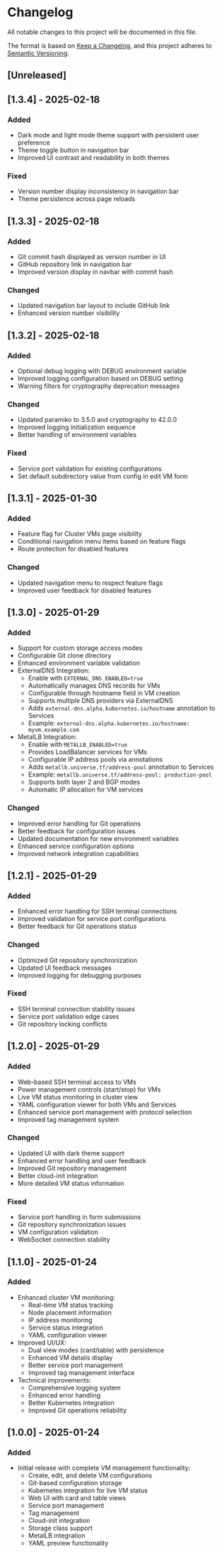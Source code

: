 # Changelog

All notable changes to this project will be documented in this file.

The format is based on [Keep a Changelog](https://keepachangelog.com/en/1.0.0/),
and this project adheres to [Semantic Versioning](https://semver.org/spec/v2.0.0.html).

## [Unreleased]

## [1.3.4] - 2025-02-18
### Added
- Dark mode and light mode theme support with persistent user preference
- Theme toggle button in navigation bar
- Improved UI contrast and readability in both themes

### Fixed
- Version number display inconsistency in navigation bar
- Theme persistence across page reloads

## [1.3.3] - 2025-02-18
### Added
- Git commit hash displayed as version number in UI
- GitHub repository link in navigation bar
- Improved version display in navbar with commit hash

### Changed
- Updated navigation bar layout to include GitHub link
- Enhanced version number visibility

## [1.3.2] - 2025-02-18
### Added
- Optional debug logging with DEBUG environment variable
- Improved logging configuration based on DEBUG setting
- Warning filters for cryptography deprecation messages

### Changed
- Updated paramiko to 3.5.0 and cryptography to 42.0.0
- Improved logging initialization sequence
- Better handling of environment variables

### Fixed
- Service port validation for existing configurations
- Set default subdirectory value from config in edit VM form

## [1.3.1] - 2025-01-30

### Added
- Feature flag for Cluster VMs page visibility
- Conditional navigation menu items based on feature flags
- Route protection for disabled features

### Changed
- Updated navigation menu to respect feature flags
- Improved user feedback for disabled features

## [1.3.0] - 2025-01-29

### Added
- Support for custom storage access modes
- Configurable Git clone directory
- Enhanced environment variable validation
- ExternalDNS Integration:
  - Enable with `EXTERNAL_DNS_ENABLED=true`
  - Automatically manages DNS records for VMs
  - Configurable through hostname field in VM creation
  - Supports multiple DNS providers via ExternalDNS
  - Adds `external-dns.alpha.kubernetes.io/hostname` annotation to Services
  - Example: `external-dns.alpha.kubernetes.io/hostname: myvm.example.com`
- MetalLB Integration:
  - Enable with `METALLB_ENABLED=true`
  - Provides LoadBalancer services for VMs
  - Configurable IP address pools via annotations
  - Adds `metallb.universe.tf/address-pool` annotation to Services
  - Example: `metallb.universe.tf/address-pool: production-pool`
  - Supports both layer 2 and BGP modes
  - Automatic IP allocation for VM services

### Changed
- Improved error handling for Git operations
- Better feedback for configuration issues
- Updated documentation for new environment variables
- Enhanced service configuration options
- Improved network integration capabilities

## [1.2.1] - 2025-01-29

### Added
- Enhanced error handling for SSH terminal connections
- Improved validation for service port configurations
- Better feedback for Git operations status

### Changed
- Optimized Git repository synchronization
- Updated UI feedback messages
- Improved logging for debugging purposes

### Fixed
- SSH terminal connection stability issues
- Service port validation edge cases
- Git repository locking conflicts

## [1.2.0] - 2025-01-29

### Added
- Web-based SSH terminal access to VMs
- Power management controls (start/stop) for VMs
- Live VM status monitoring in cluster view
- YAML configuration viewer for both VMs and Services
- Enhanced service port management with protocol selection
- Improved tag management system

### Changed
- Updated UI with dark theme support
- Enhanced error handling and user feedback
- Improved Git repository management
- Better cloud-init integration
- More detailed VM status information

### Fixed
- Service port handling in form submissions
- Git repository synchronization issues
- VM configuration validation
- WebSocket connection stability

## [1.1.0] - 2025-01-24

### Added
- Enhanced cluster VM monitoring:
  - Real-time VM status tracking
  - Node placement information
  - IP address monitoring
  - Service status integration
  - YAML configuration viewer
- Improved UI/UX:
  - Dual view modes (card/table) with persistence
  - Enhanced VM details display
  - Better service port management
  - Improved tag management interface
- Technical improvements:
  - Comprehensive logging system
  - Enhanced error handling
  - Better Kubernetes integration
  - Improved Git operations reliability

## [1.0.0] - 2025-01-24

### Added
- Initial release with complete VM management functionality:
  - Create, edit, and delete VM configurations
  - Git-based configuration storage
  - Kubernetes integration for live VM status
  - Web UI with card and table views
  - Service port management
  - Tag management
  - Cloud-init integration
  - Storage class support
  - MetalLB integration
  - YAML preview functionality
